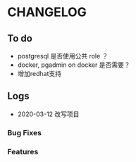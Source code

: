 # CHANGELOG

## To do
* postgresql 是否使用公共 role ？
* docker, pgadmin on docker 是否需要？
* 增加redhat支持

## Logs
* 2020-03-12  改写项目

### Bug Fixes


### Features


